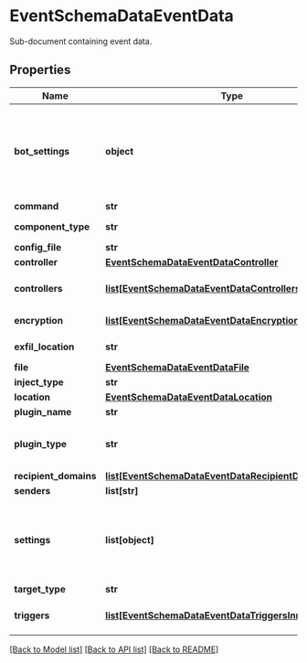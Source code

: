 # EventSchemaDataEventData

Sub-document containing event data.

## Properties
Name | Type | Description | Notes
------------ | ------------- | ------------- | -------------
**bot_settings** | **object** | An object containing varying data types showing malware bot settings data. Contains any of but not limited the following fields: &#x60;exit_country&#x60;, &#x60;config&#x60;, &#x60;encryption&#x60;. | [optional] 
**command** | **str** | Command. | [optional] 
**component_type** | **str** | Type of component i.e. &#x60;CORE&#x60;. | [optional] 
**config_file** | **str** | Config file. | [optional] 
**controller** | [**EventSchemaDataEventDataController**](EventSchemaDataEventDataController.md) |  | [optional] 
**controllers** | [**list[EventSchemaDataEventDataControllersInner]**](EventSchemaDataEventDataControllersInner.md) | An array of objects, each containing an individual controller&#39;s url. | [optional] 
**encryption** | [**list[EventSchemaDataEventDataEncryptionInner]**](EventSchemaDataEventDataEncryptionInner.md) | An array of &#x60;encryption&#x60; meta data. | [optional] 
**exfil_location** | **str** | Contains the url location of the exfiltration event. | [optional] 
**file** | [**EventSchemaDataEventDataFile**](EventSchemaDataEventDataFile.md) |  | [optional] 
**inject_type** | **str** | Inject type. | [optional] 
**location** | [**EventSchemaDataEventDataLocation**](EventSchemaDataEventDataLocation.md) |  | [optional] 
**plugin_name** | **str** | Plugin&#39;s name. | [optional] 
**plugin_type** | **str** | Type of plugin. i.e. &#x60;REMOTE_ACCESS&#x60;, &#x60;CREDENTIAL_STEALER&#x60;, &#x60;OTHER&#x60;. | [optional] 
**recipient_domains** | [**list[EventSchemaDataEventDataRecipientDomainsInner]**](EventSchemaDataEventDataRecipientDomainsInner.md) | Recipient domains. | [optional] 
**senders** | **list[str]** | Senders. | [optional] 
**settings** | **list[object]** | An array of event related &#x60;settings&#x60; objects containing any of but not limited the following fields: &#x60;plugin_location&#x60;, &#x60;bot_version&#x60;, &#x60;compaign_id&#x60;, etc. | [optional] 
**target_type** | **str** | Type of target. | [optional] 
**triggers** | [**list[EventSchemaDataEventDataTriggersInner]**](EventSchemaDataEventDataTriggersInner.md) | An array of objects, each containing the field &#x60;trigger&#x60;. | [optional] 

[[Back to Model list]](../README.md#documentation-for-models) [[Back to API list]](../README.md#documentation-for-api-endpoints) [[Back to README]](../README.md)


